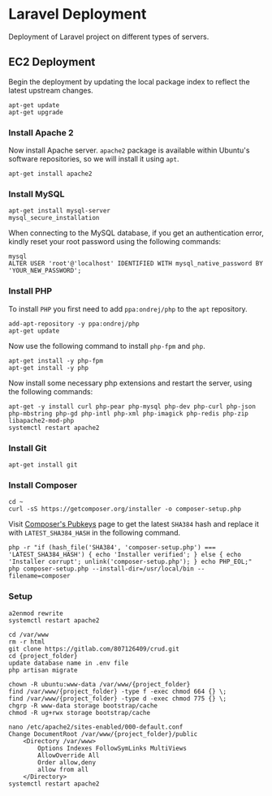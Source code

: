 # Laravel Deployment
Deployment of Laravel project on different types of servers.

## EC2 Deployment
Begin the deployment by updating the local package index to reflect the latest upstream changes.
```
apt-get update
apt-get upgrade
```
### Install Apache 2
Now install Apache server.
`apache2` package is available within Ubuntu's software repositories, so we will install it using `apt`.
```
apt-get install apache2
```
### Install MySQL
```
apt-get install mysql-server
mysql_secure_installation
```
When connecting to the MySQL database, if you get an authentication error, kindly reset your root password using the following commands:
```
mysql
ALTER USER 'root'@'localhost' IDENTIFIED WITH mysql_native_password BY 'YOUR_NEW_PASSWORD';
```
### Install PHP
To install `PHP` you first need to add `ppa:ondrej/php` to the `apt` repository.
```
add-apt-repository -y ppa:ondrej/php
apt-get update
```
Now use the following command to install `php-fpm` and `php`.
```
apt-get install -y php-fpm
apt-get install -y php
```
Now install some necessary php extensions and restart the server, using the following commands:
```
apt-get -y install curl php-pear php-mysql php-dev php-curl php-json php-mbstring php-gd php-intl php-xml php-imagick php-redis php-zip libapache2-mod-php
systemctl restart apache2
```
### Install Git
```
apt-get install git
```
### Install Composer
```
cd ~
curl -sS https://getcomposer.org/installer -o composer-setup.php
```
Visit [Composer's Pubkeys](https://composer.github.io/pubkeys.html) page to get the latest `SHA384` hash and replace it with `LATEST_SHA384_HASH` in the following command.
```
php -r "if (hash_file('SHA384', 'composer-setup.php') === 'LATEST_SHA384_HASH') { echo 'Installer verified'; } else { echo 'Installer corrupt'; unlink('composer-setup.php'); } echo PHP_EOL;"
php composer-setup.php --install-dir=/usr/local/bin --filename=composer
```
### Setup
```
a2enmod rewrite
systemctl restart apache2
```
```
cd /var/www
rm -r html
git clone https://gitlab.com/807126409/crud.git
cd {project_folder}
update database name in .env file
php artisan migrate

chown -R ubuntu:www-data /var/www/{project_folder}
find /var/www/{project_folder} -type f -exec chmod 664 {} \;
find /var/www/{project_folder} -type d -exec chmod 775 {} \;
chgrp -R www-data storage bootstrap/cache
chmod -R ug+rwx storage bootstrap/cache

nano /etc/apache2/sites-enabled/000-default.conf
Change DocumentRoot /var/www/{project_folder}/public
    <Directory /var/www>
        Options Indexes FollowSymLinks MultiViews
        AllowOverride All
        Order allow,deny
        allow from all
    </Directory>
systemctl restart apache2
```
